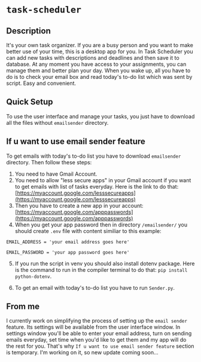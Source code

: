 # `task-scheduler`
## Description
It's your own task organizer. If you are a busy person and you want to make better use of your time, this is a desktop app for you. In Task Scheduler you can add new tasks with descriptions and deadlines and then save it to database. At any moment you have access to your assignments, you can manage them and better plan your day. When you wake up, all you have to do is to check your email box and read today's to-do list which was sent by script. Easy and convenient.

## Quick Setup

To use the user interface and manage your tasks, you just have to download all the files without `emailsender` directory.

## If u want to use email sender feature

To get emails with today's to-do list you have to download `emailsender` directory. Then follow these steps:

1. You need to have Gmail Account.
2. You need to allow "less secure apps" in your Gmail account if you want to get emails with list of tasks everyday. Here is the link to do that: [https://myaccount.google.com/lesssecureapps](https://myaccount.google.com/lesssecureapps)
3. Then you have to create a new app in your account: [https://myaccount.google.com/apppasswords](https://myaccount.google.com/apppasswords)
4. When you get your app password then in directory `/emailsender/` you should create `.env` file with content similiar to this example:

`EMAIL_ADDRESS = 'your email address goes here'`

`EMAIL_PASSWORD = 'your app password goes here'`

5. If you run the script in venv you should also install dotenv package. Here is the command to run in the compiler terminal to do that: `pip install python-dotenv`.

6. To get an email with today's to-do list you have to run `Sender.py`.

## From me
I currently work on simplifying the process of setting up the `email sender` feature. Its settings will be available from the user interface window. In settings window you'll be able to enter your email address, turn on sending emails everyday, set time when you'd like to get them and my app will do the rest for you. That's why `If u want to use email sender feature` section is temporary. I'm working on it, so new update coming soon... 
